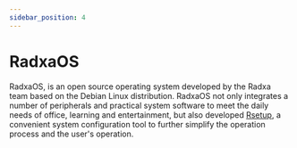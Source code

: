 ```yaml
---
sidebar_position: 4
---
```


# RadxaOS

RadxaOS, is an open source operating system developed by the Radxa team based on the Debian Linux distribution. RadxaOS not only integrates a number of peripherals and practical system software to meet the daily needs of office, learning and entertainment, but also developed [Rsetup](./rsetup), a convenient system configuration tool to further simplify the operation process and the user's operation.

<DocCardList />
